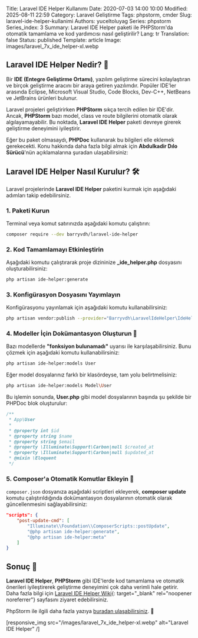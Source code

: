 Title: Laravel IDE Helper Kullanımı
Date: 2020-07-03 14:00 10:00
Modified: 2025-08-11 22:59
Category: Laravel Geliştirme
Tags: phpstorm, cmder
Slug: laravel-ide-helper-kullanimi
Authors: yuceltoluyag
Series: phpstorm
Series_index: 3
Summary: Laravel IDE Helper paketi ile PHPStorm'da otomatik tamamlama ve kod yardımcısı nasıl geliştirilir?
Lang: tr
Translation: false
Status: published
Template: article
Image: images/laravel_7x_ide_helper-xl.webp

## Laravel IDE Helper Nedir? 🚀

Bir **IDE (Entegre Geliştirme Ortamı)**, yazılım geliştirme sürecini kolaylaştıran ve birçok geliştirme aracını bir araya getiren yazılımdır. Popüler IDE'ler arasında Eclipse, Microsoft Visual Studio, Code Blocks, Dev-C++, NetBeans ve JetBrains ürünleri bulunur.

Laravel projeleri geliştirirken **PHPStorm** sıkça tercih edilen bir IDE'dir. Ancak, **PHPStorm** bazı model, class ve route bilgilerini otomatik olarak algılayamayabilir. Bu noktada, **Laravel IDE Helper** paketi devreye girerek geliştirme deneyimini iyileştirir.

Eğer bu paket olmasaydı, **PHPDoc** kullanarak bu bilgileri elle eklemek gerekecekti. Konu hakkında daha fazla bilgi almak için **Abdulkadir Dılo Sürücü**'nün açıklamalarına şuradan ulaşabilirsiniz:

<script type="module" src="https://cdn.jsdelivr.net/npm/@justinribeiro/lite-youtube@1/lite-youtube.min.js"></script>

<lite-youtube videoid="0NZHzmAgH-M"></lite-youtube>

## Laravel IDE Helper Nasıl Kurulur? 🛠️

Laravel projelerinde **Laravel IDE Helper** paketini kurmak için aşağıdaki adımları takip edebilirsiniz.

### 1. Paketi Kurun

Terminal veya komut satırınızda aşağıdaki komutu çalıştırın:

```bash
composer require --dev barryvdh/laravel-ide-helper
```

### 2. Kod Tamamlamayı Etkinleştirin

Aşağıdaki komutu çalıştırarak proje dizininize **\_ide_helper.php** dosyasını oluşturabilirsiniz:

```bash
php artisan ide-helper:generate
```

### 3. Konfigürasyon Dosyasını Yayımlayın

Konfigürasyonu yayınlamak için aşağıdaki komutu kullanabilirsiniz:

```bash
php artisan vendor:publish --provider="Barryvdh\LaravelIdeHelper\IdeHelperServiceProvider" --tag=config
```

### 4. Modeller İçin Dokümantasyon Oluşturun 📌

Bazı modellerde **"fonksiyon bulunamadı"** uyarısı ile karşılaşabilirsiniz. Bunu çözmek için aşağıdaki komutu kullanabilirsiniz:

```bash
php artisan ide-helper:models User
```

Eğer model dosyalarınız farklı bir klasördeyse, tam yolu belirtmelisiniz:

```bash
php artisan ide-helper:models Model\User
```

Bu işlemin sonunda, **User.php** gibi model dosyalarının başında şu şekilde bir PHPDoc blok oluşturulur:

```php
/**
 * App\User
 *
 * @property int $id
 * @property string $name
 * @property string $email
 * @property \Illuminate\Support\Carbon|null $created_at
 * @property \Illuminate\Support\Carbon|null $updated_at
 * @mixin \Eloquent
 */
```

### 5. Composer'a Otomatik Komutlar Ekleyin 🔄

`composer.json` dosyanıza aşağıdaki scriptleri ekleyerek, **composer update** komutu çalıştırıldığında dokümantasyon dosyalarının otomatik olarak güncellenmesini sağlayabilirsiniz:

```json
"scripts": {
    "post-update-cmd": [
        "Illuminate\\Foundation\\ComposerScripts::postUpdate",
        "@php artisan ide-helper:generate",
        "@php artisan ide-helper:meta"
    ]
}
```

## Sonuç 🎯

**Laravel IDE Helper**, **PHPStorm** gibi IDE'lerde kod tamamlama ve otomatik önerileri iyileştirerek geliştirme deneyimini çok daha verimli hale getirir. Daha fazla bilgi için [Laravel IDE Helper Wiki](https://github.com/barryvdh/laravel-ide-helper/blob/master/README.md){: target="\_blank" rel="noopener noreferrer"} sayfasını ziyaret edebilirsiniz.

PhpStorm ile ilgili daha fazla yazıya [buradan ulaşabilirsiniz](/etiket/phpstorm/). 🚀

[responsive_img src="/images/laravel_7x_ide_helper-xl.webp" alt="Laravel IDE Helper" /]
